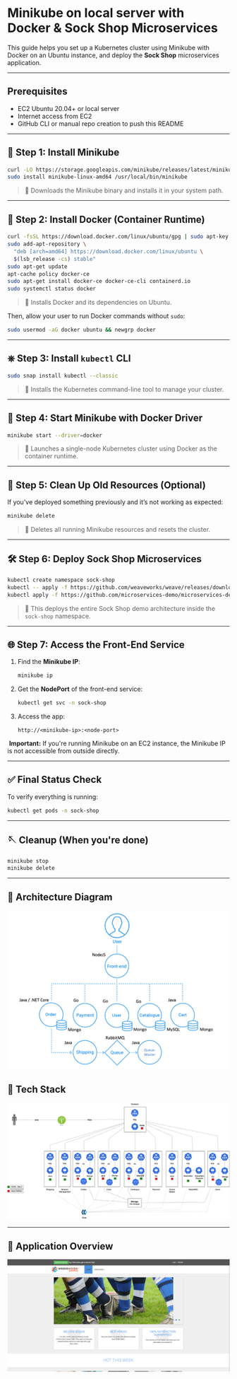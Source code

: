 #  Minikube on local server with Docker & Sock Shop Microservices

This guide helps you set up a Kubernetes cluster using Minikube with Docker on an Ubuntu instance, and deploy the **Sock Shop** microservices application.

---

## Prerequisites

- EC2 Ubuntu 20.04+ or local server
- Internet access from EC2
- GitHub CLI or manual repo creation to push this README

---

## 🔧 Step 1: Install Minikube

```bash
curl -LO https://storage.googleapis.com/minikube/releases/latest/minikube-linux-amd64
sudo install minikube-linux-amd64 /usr/local/bin/minikube
```
> 📌 Downloads the Minikube binary and installs it in your system path.

---

## 🐳 Step 2: Install Docker (Container Runtime)

```bash
curl -fsSL https://download.docker.com/linux/ubuntu/gpg | sudo apt-key add -
sudo add-apt-repository \
  "deb [arch=amd64] https://download.docker.com/linux/ubuntu \
  $(lsb_release -cs) stable"
sudo apt-get update
apt-cache policy docker-ce
sudo apt-get install docker-ce docker-ce-cli containerd.io
sudo systemctl status docker
```

> 📌 Installs Docker and its dependencies on Ubuntu.

Then, allow your user to run Docker commands without `sudo`:

```bash
sudo usermod -aG docker ubuntu && newgrp docker
```

---

## ⎈ Step 3: Install `kubectl` CLI

```bash
sudo snap install kubectl --classic
```

> 📌 Installs the Kubernetes command-line tool to manage your cluster.

---

## 🚀 Step 4: Start Minikube with Docker Driver

```bash
minikube start --driver=docker
```

> 📌 Launches a single-node Kubernetes cluster using Docker as the container runtime.

---

## 🧼 Step 5: Clean Up Old Resources (Optional)

If you've deployed something previously and it’s not working as expected:

```bash
minikube delete
```

> 📌 Deletes all running Minikube resources and resets the cluster.

---

## 🛠 Step 6: Deploy Sock Shop Microservices

```bash
kubectl create namespace sock-shop
kubectl -- apply -f https://github.com/weaveworks/weave/releases/download/v2.8.1/weave-daemonset-k8s.yaml
kubectl apply -f https://github.com/microservices-demo/microservices-demo/releases/download/0.3.5/deploy.yaml -n sock-shop

```

> 📌 This deploys the entire Sock Shop demo architecture inside the `sock-shop` namespace.

---

## 🌐 Step 7: Access the Front-End Service

1. Find the **Minikube IP**:
    ```bash
    minikube ip
    ```

2. Get the **NodePort** of the front-end service:
    ```bash
    kubectl get svc -n sock-shop
    ```

3. Access the app:
    ```
    http://<minikube-ip>:<node-port>
    ```

️ **Important:** If you're running Minikube on an EC2 instance, the Minikube IP is not accessible from outside directly.



---

## ✅ Final Status Check

To verify everything is running:
```bash
kubectl get pods -n sock-shop
```

---

## 🪡 Cleanup (When you're done)

```bash
minikube stop
minikube delete
```

---
## 📐 Architecture Diagram

![Architecture](Statics/diagrams/Architecture.png)


## 🧰 Tech Stack

![Tech Stack](Statics/diagrams/TechStack.png)

---

## 🚀 Application Overview

![Application](Statics/diagrams/Application.png)

